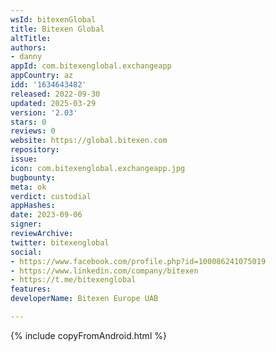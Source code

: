 ```yaml
---
wsId: bitexenGlobal
title: Bitexen Global
altTitle: 
authors:
- danny
appId: com.bitexenglobal.exchangeapp
appCountry: az
idd: '1634643482'
released: 2022-09-30
updated: 2025-03-29
version: '2.03'
stars: 0
reviews: 0
website: https://global.bitexen.com
repository: 
issue: 
icon: com.bitexenglobal.exchangeapp.jpg
bugbounty: 
meta: ok
verdict: custodial
appHashes: 
date: 2023-09-06
signer: 
reviewArchive: 
twitter: bitexenglobal
social:
- https://www.facebook.com/profile.php?id=100086241075019
- https://www.linkedin.com/company/bitexen
- https://t.me/bitexenglobal
features: 
developerName: Bitexen Europe UAB

---
```


{% include copyFromAndroid.html %}